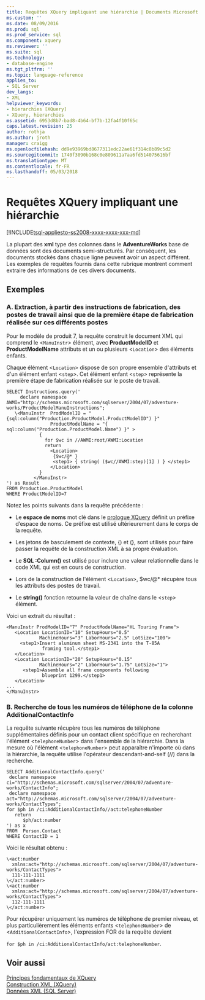 ```yaml
---
title: Requêtes XQuery impliquant une hiérarchie | Documents Microsoft
ms.custom: ''
ms.date: 08/09/2016
ms.prod: sql
ms.prod_service: sql
ms.component: xquery
ms.reviewer: ''
ms.suite: sql
ms.technology:
- database-engine
ms.tgt_pltfrm: ''
ms.topic: language-reference
applies_to:
- SQL Server
dev_langs:
- XML
helpviewer_keywords:
- hierarchies [XQuery]
- XQuery, hierarchies
ms.assetid: 6953d8b7-bad8-4b64-bf7b-12fa4f10f65c
caps.latest.revision: 25
author: rothja
ms.author: jroth
manager: craigg
ms.openlocfilehash: dd9e93969bd8677311edc22ae61f314c8b89c5d2
ms.sourcegitcommit: 1740f3090b168c0e809611a7aa6fd514075616bf
ms.translationtype: MT
ms.contentlocale: fr-FR
ms.lasthandoff: 05/03/2018
---
```

# <a name="xqueries-involving-hierarchy"></a>Requêtes XQuery impliquant une hiérarchie
[!INCLUDE[tsql-appliesto-ss2008-xxxx-xxxx-xxx-md](../includes/tsql-appliesto-ss2008-xxxx-xxxx-xxx-md.md)]

  La plupart des **xml** type des colonnes dans le **AdventureWorks** base de données sont des documents semi-structurés. Par conséquent, les documents stockés dans chaque ligne peuvent avoir un aspect différent. Les exemples de requêtes fournis dans cette rubrique montrent comment extraire des informations de ces divers documents.  
  
## <a name="examples"></a>Exemples  
  
### <a name="a-from-the-manufacturing-instructions-documents-retrieve-work-center-locations-together-with-the-first-manufacturing-step-at-those-locations"></a>A. Extraction, à partir des instructions de fabrication, des postes de travail ainsi que de la première étape de fabrication réalisée sur ces différents postes  
 Pour le modèle de produit 7, la requête construit le document XML qui comprend le <`ManuInstr`> élément, avec **ProductModelID** et **ProductModelName** attributs et un ou plusieurs <`Location`> des éléments enfants.  
  
 Chaque élément <`Location`> dispose de son propre ensemble d'attributs et d'un élément enfant <`step`>. Cet élément enfant <`step`> représente la première étape de fabrication réalisée sur le poste de travail.  
  
```  
SELECT Instructions.query('  
     declare namespace AWMI="http://schemas.microsoft.com/sqlserver/2004/07/adventure-works/ProductModelManuInstructions";  
   \<ManuInstr  ProdModelID = "{sql:column("Production.ProductModel.ProductModelID") }"   
                ProductModelName = "{ sql:column("Production.ProductModel.Name") }" >  
            {   
              for $wc in //AWMI:root/AWMI:Location  
              return  
                <Location>  
                 {$wc/@* }  
                 <step1> { string( ($wc//AWMI:step)[1] ) } </step1>  
                </Location>  
            }  
          </ManuInstr>  
') as Result  
FROM Production.ProductModel  
WHERE ProductModelID=7  
```  
  
 Notez les points suivants dans la requête précédente :  
  
-   Le **espace de noms** mot clé dans le [prologue XQuery](../xquery/modules-and-prologs-xquery-prolog.md) définit un préfixe d’espace de noms. Ce préfixe est utilisé ultérieurement dans le corps de la requête.  
  
-   Les jetons de basculement de contexte, {) et (}, sont utilisés pour faire passer la requête de la construction XML à sa propre évaluation.  
  
-   Le **SQL :Column()** est utilisé pour inclure une valeur relationnelle dans le code XML qui est en cours de construction.  
  
-   Lors de la construction de l'élément <`Location`>, $wc/@* récupère tous les attributs des postes de travail.  
  
-   Le **string()** fonction retourne la valeur de chaîne dans le <`step`> élément.  
  
 Voici un extrait du résultat :  
  
```  
<ManuInstr ProdModelID="7" ProductModelName="HL Touring Frame">  
   <Location LocationID="10" SetupHours="0.5"   
            MachineHours="3" LaborHours="2.5" LotSize="100">  
     <step1>Insert aluminum sheet MS-2341 into the T-85A   
             framing tool.</step1>  
   </Location>  
   <Location LocationID="20" SetupHours="0.15"   
            MachineHours="2" LaborHours="1.75" LotSize="1">  
      <step1>Assemble all frame components following   
             blueprint 1299.</step1>  
   </Location>  
...  
</ManuInstr>   
```  
  
### <a name="b-find-all-telephone-numbers-in-the-additionalcontactinfo-column"></a>B. Recherche de tous les numéros de téléphone de la colonne AdditionalContactInfo  
 La requête suivante récupère tous les numéros de téléphone supplémentaires définis pour un contact client spécifique en recherchant l'élément <`telephoneNumber`> dans l'ensemble de la hiérarchie. Dans la mesure où l'élément <`telephoneNumber`> peut apparaître n'importe où dans la hiérarchie, la requête utilise l'opérateur descendant-and-self (//) dans la recherche.  
  
```  
SELECT AdditionalContactInfo.query('  
 declare namespace ci="http://schemas.microsoft.com/sqlserver/2004/07/adventure-works/ContactInfo";  
 declare namespace act="http://schemas.microsoft.com/sqlserver/2004/07/adventure-works/ContactTypes";  
for $ph in /ci:AdditionalContactInfo//act:telephoneNumber  
   return  
      $ph/act:number  
') as x  
FROM  Person.Contact  
WHERE ContactID = 1  
```  
  
 Voici le résultat obtenu :  
  
```  
\<act:number   
  xmlns:act="http://schemas.microsoft.com/sqlserver/2004/07/adventure-works/ContactTypes">  
  111-111-1111  
\</act:number>  
\<act:number   
  xmlns:act="http://schemas.microsoft.com/sqlserver/2004/07/adventure-works/ContactTypes">  
  112-111-1111  
\</act:number>  
```  
  
 Pour récupérer uniquement les numéros de téléphone de premier niveau, et plus particulièrement les éléments enfants <`telephoneNumber`> de <`AdditionalContactInfo`>, l'expression FOR de la requête devient  
  
 `for $ph in /ci:AdditionalContactInfo/act:telephoneNumber`.  
  
## <a name="see-also"></a>Voir aussi  
 [Principes fondamentaux de XQuery](../xquery/xquery-basics.md)   
 [Construction XML &#40;XQuery&#41;](../xquery/xml-construction-xquery.md)   
 [Données XML &#40;SQL Server&#41;](../relational-databases/xml/xml-data-sql-server.md)  
  
  
